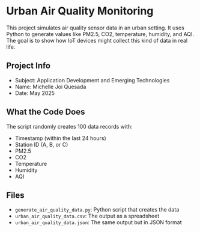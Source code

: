# Urban Air Quality Monitoring

This project simulates air quality sensor data in an urban setting. It uses Python to generate values like PM2.5, CO2, temperature, humidity, and AQI. The goal is to show how IoT devices might collect this kind of data in real life.

## Project Info
- Subject: Application Development and Emerging Technologies
- Name: Michelle Joi Quesada
- Date: May 2025

## What the Code Does
The script randomly creates 100 data records with:
- Timestamp (within the last 24 hours)
- Station ID (A, B, or C)
- PM2.5
- CO2
- Temperature
- Humidity
- AQI

## Files
- `generate_air_quality_data.py`: Python script that creates the data
- `urban_air_quality_data.csv`: The output as a spreadsheet
- `urban_air_quality_data.json`: The same output but in JSON format
